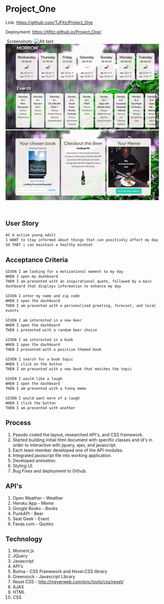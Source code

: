 # Project_One
Link: https://github.com/TJFitz/Project_One

Deployment: https://tjfitz.github.io/Project_One/

​
Screenshots: 
![Alt text](assets/Mainpage.png)
![Alt text](assets/API.png)
![Alt text](assets/API2.png)

​

## User Story 
```
AS A active young adult
I WANT to stay informed about things that can positively affect my day
SO THAT i can maintain a healthy mindset
```

## Acceptance Criteria 
```
GIVEN I am looking for a motivational moment to my day
WHEN I open my dashboard
THEN I am presented with an inspirational quote, followed by a main dashboard that displays information to enhance my day

GIVEN I enter my name and zip code
WHEN I open the dashboard
THEN I am presented with a personalized greeting, forecast, and local events

GIVEN I am interested in a new beer
WHEN I open the dashboard
THEN i presented with a random beer choice

GIVEN I am interested in a book
WHEN I open the dashboard
THEN I presented with a positive themed book

GIVEN I search for a book topic
WHEN I click on the button
THEN I am presented with a new book that matches the topic

GIVEN I would like a laugh
WHEN I open the dashboard
THEN I am presented with a funny meme
​
GIVEN I would want more of a laugh
WHEN I click the button
THEN I am presented with another
```
## Process 
1. Pseudo coded the layout, researched API's, and CSS framework.
2. Started building initial html document with specific classes and id's in order to  interactive with jquery, ajax, and javascript.  
3. Each team member developed one of the API modules. 
4. Integrated javascript file into working application.
5. Developed animation. 
6. Styling UI.
7. Bug Fixes and deployment to Github. 
​
## API's
1. Open Weather - Weather
2. Heroku App - Meme
3. Google Books - Books
4. PunkAPI - Beer
5. Seat Geek - Event
6. Favqs.com - Quotes
​
## Technology
1. Moment.js
2. JQuery
3. Javascript
4. API's
5. Bulma - CSS Framework and Hover.CSS library
6. Greensock - Javascript Library 
7. Reset CSS - http://meyerweb.com/eric/tools/css/reset/
8. AJAX 
9. HTML
10. CSS
